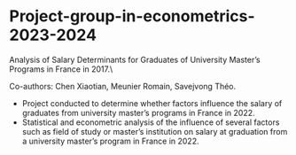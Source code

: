 # Project-group-in-econometrics-2023-2024
Analysis of Salary Determinants for Graduates of University Master’s Programs in France in 2017.\

Co-authors: Chen Xiaotian, Meunier Romain, Savejvong Théo. 
- Project conducted to determine whether factors influence the salary of graduates from university master’s
programs in France in 2022.
- Statistical and econometric analysis of the influence of several factors such as field of study or master’s
institution on salary at graduation from a university master’s program in France in 2022.
